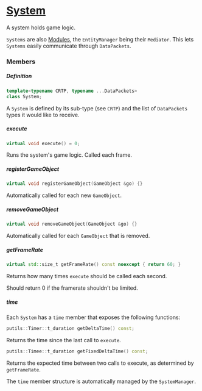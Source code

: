 # [System](System.hpp)

A system holds game logic.

`Systems` are also [Modules](https://github.com/phiste/putils/blob/master/mediator/README.md), the `EntityManager` being their `Mediator`. This lets `Systems` easily communicate through `DataPackets`.

### Members

##### Definition

```cpp
template<typename CRTP, typename ...DataPackets>
class System;
```

A `System` is defined by its sub-type (see `CRTP`) and the list of `DataPackets` types it would like to receive.

##### execute

```cpp
virtual void execute() = 0;
```
Runs the system's game logic. Called each frame.

##### registerGameObject

```cpp
virtual void registerGameObject(GameObject &go) {}
```
Automatically called for each new `GameObject`.

##### removeGameObject

```cpp
virtual void removeGameObject(GameObject &go) {}
```
Automatically called for each `GameObject` that is removed.

##### getFrameRate

```cpp
virtual std::size_t getFrameRate() const noexcept { return 60; }
```
Returns how many times `execute` should be called each second.

Should return 0 if the framerate shouldn't be limited.

##### time

Each `System` has a `time` member that exposes the following functions:

```cpp
putils::Timer::t_duration getDeltaTime() const;
```
Returns the time since the last call to `execute`.

```cpp
putils::Timee::t_duration getFixedDeltaTime() const;
```
Returns the expected time between two calls to execute, as determined by `getFrameRate`.

The `time` member structure is automatically managed by the `SystemManager`.
